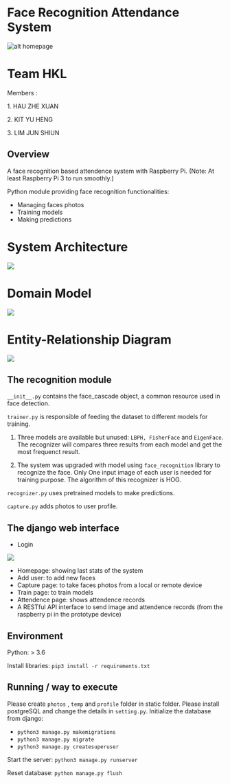 # Face Recognition Attendance System

![alt homepage](https://github.com/YuHengKit/FaceRecognitionSystem/blob/master/homepage.PNG?raw=true)

<h1>Team HKL</h1>
<p>Members : </p>
<p>1. HAU ZHE XUAN</p>
<p>2. KIT YU HENG</p>
<p>3. LIM JUN SHIUN</p>

## Overview

A face recognition based attendence system with Raspberry Pi. (Note: At least Raspberry Pi 3 to run smoothly.)

Python module providing face recognition functionalities:
  - Managing faces photos
  - Training models
  - Making predictions
  
<h1>System Architecture</h1>
<img src="https://user-images.githubusercontent.com/11400016/70865130-c93c1400-1f94-11ea-8d47-598a18b3ced9.PNG" />

<h1>Domain Model</h1>
<img src="https://user-images.githubusercontent.com/11400016/67187139-2778ca80-f41c-11e9-9e0d-8ac02b5dc316.png" />

<h1>Entity-Relationship Diagram</h1>
<img src="https://user-images.githubusercontent.com/11400016/67187172-3b243100-f41c-11e9-8e39-abd7306cb451.png" />


## The recognition module
```__init__.py``` contains the face_cascade object, a common resource used in face detection.

```trainer.py``` is responsible of feeding the dataset to different models for training.

1. Three models are available but unused: ```LBPH, FisherFace``` and ```EigenFace```. The recognizer will compares three results from each model and get the most frequenct result.

2. The system was upgraded with model using ```face_recognition``` library to recognize the face. Only One input image of each user is needed for training purpose. The algorithm of this recognizer is HOG.

```recognizer.py``` uses pretrained models to make predictions.

```capture.py``` adds photos to user profile.


## The django web interface
- Login
<img src="https://user-images.githubusercontent.com/55488934/70975527-14653c80-20e5-11ea-9ded-c7b46c9c59bc.jpg"/>

- Homepage: showing last stats of the system
- Add user: to add new faces
- Capture page: to take faces photos from a local or remote device
- Train page: to train models
- Attendence page: shows attendence records
- A RESTful API interface to send image and attendence records (from the raspberry pi in the prototype device)


## Environment
Python: > 3.6

Install libraries: ```pip3 install -r requirements.txt```


## Running / way to execute
Please create ```photos``` , ```temp``` and ```profile``` folder in static folder.
Please install postgreSQL and change the details in ```setting.py```.
Initialize the database from django:
- ```python3 manage.py makemigrations```
- ```python3 manage.py migrate```
- ```python3 manage.py createsuperuser```

Start the server:
```python3 manage.py runserver```

Reset database:
```python manage.py flush```
